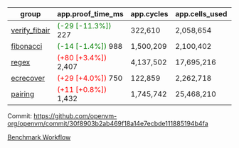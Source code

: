 | group | app.proof_time_ms | app.cycles | app.cells_used | leaf.proof_time_ms | leaf.cycles | leaf.cells_used |
| -- | -- | -- | -- | -- | -- | -- |
| [verify_fibair](https://github.com/openvm-org/openvm/blob/benchmark-results/benchmarks-pr/2165/verify_fibair-30f8903b2ab469f18a14e7ecbde111885194b4fa.md) |<span style='color: green'>(-29 [-11.3%])</span> 227 |  322,610 |  2,058,654 |- | - | - |
| [fibonacci](https://github.com/openvm-org/openvm/blob/benchmark-results/benchmarks-pr/2165/fibonacci-30f8903b2ab469f18a14e7ecbde111885194b4fa.md) |<span style='color: green'>(-14 [-1.4%])</span> 988 |  1,500,209 |  2,100,402 |- | - | - |
| [regex](https://github.com/openvm-org/openvm/blob/benchmark-results/benchmarks-pr/2165/regex-30f8903b2ab469f18a14e7ecbde111885194b4fa.md) |<span style='color: red'>(+80 [+3.4%])</span> 2,407 |  4,137,502 |  17,695,216 |- | - | - |
| [ecrecover](https://github.com/openvm-org/openvm/blob/benchmark-results/benchmarks-pr/2165/ecrecover-30f8903b2ab469f18a14e7ecbde111885194b4fa.md) |<span style='color: red'>(+29 [+4.0%])</span> 750 |  122,859 |  2,262,718 |- | - | - |
| [pairing](https://github.com/openvm-org/openvm/blob/benchmark-results/benchmarks-pr/2165/pairing-30f8903b2ab469f18a14e7ecbde111885194b4fa.md) |<span style='color: red'>(+11 [+0.8%])</span> 1,432 |  1,745,742 |  25,468,210 |- | - | - |


Commit: https://github.com/openvm-org/openvm/commit/30f8903b2ab469f18a14e7ecbde111885194b4fa

[Benchmark Workflow](https://github.com/openvm-org/openvm/actions/runs/18484803942)
